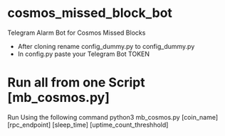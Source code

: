 # cosmos_missed_block_bot
Telegram Alarm Bot for Cosmos Missed Blocks 

- After cloning rename config_dummy.py to config_dummy.py
- In config.py paste your Telegram Bot TOKEN

# Run all from one Script [mb_cosmos.py]

Run Using the following command
python3 mb_cosmos.py [coin_name] [rpc_endpoint] [sleep_time] [uptime_count_threshhold]
